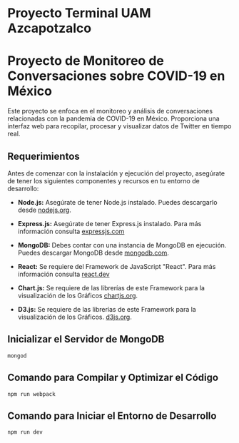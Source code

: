 # Proyecto Terminal UAM Azcapotzalco
# Proyecto de Monitoreo de Conversaciones sobre COVID-19 en México

Este proyecto se enfoca en el monitoreo y análisis de conversaciones relacionadas con la pandemia de COVID-19 en México. Proporciona una interfaz web para recopilar, procesar y visualizar datos de Twitter en tiempo real.

## Requerimientos

Antes de comenzar con la instalación y ejecución del proyecto, asegúrate de tener los siguientes componentes y recursos en tu entorno de desarrollo:

- **Node.js:** Asegúrate de tener Node.js instalado. Puedes descargarlo desde [nodejs.org](https://nodejs.org/).

- **Express.js:** Asegúrate de tener Express.js instalado. Para más información consulta [expressjs.com](https://expressjs.com/)

- **MongoDB:** Debes contar con una instancia de MongoDB en ejecución. Puedes descargar MongoDB desde [mongodb.com](https://www.mongodb.com/).

- **React:** Se requiere del Framework de JavaScript "React". Para más información consulta [react.dev](https://react.dev/)

- **Chart.js:** Se requiere de las librerías de este Framework para la visualización de los Gráficos [chartjs.org](https://www.chartjs.org/).

- **D3.js:** Se requiere de las librerías de este Framework para la visualización de los Gráficos. [d3js.org](https://d3js.org/).

## Inicializar el Servidor de MongoDB

```
mongod
```

## Comando para Compilar y Optimizar el Código

```
npm run webpack
```

## Comando para Iniciar el Entorno de Desarrollo

```
npm run dev
```